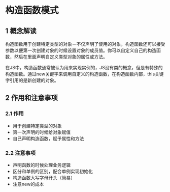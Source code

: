 # 构造函数模式

## 1 概念解读

构造函数用于创建特定类型的对象－不仅声明了使用的对象，构造函数还可以接受参数以便第一次创建对象的时候设置对象的成员值。你可以自定义自己的构造函数，然后在里面声明自定义类型对象的属性或方法。

在JS中，构造函数通常被认为用来实现实例的，JS没有类的概念，但是有特殊的构造函数。通过new关键字来调用自定义的构造函数，在构造函数内部，this关键字引用的是新创建的对象。

## 2 作用和注意事项

### 2.1 作用

+ 用于创建特定类型的对象
+ 第一次声明的时候给对象赋值
+ 自己声明构造函数，赋予属性和方法

### 2.2 注意事项

+ 声明函数的时候处理业务逻辑
+ 区分和单例的区别，配合单例实现初始化
+ 构造函数大写字母开头（简易）
+ 注意new的成本